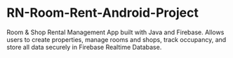 # RN-Room-Rent-Android-Project
Room &amp; Shop Rental Management App built with Java and Firebase. Allows users to create properties, manage rooms and shops, track occupancy, and store all data securely in Firebase Realtime Database.
